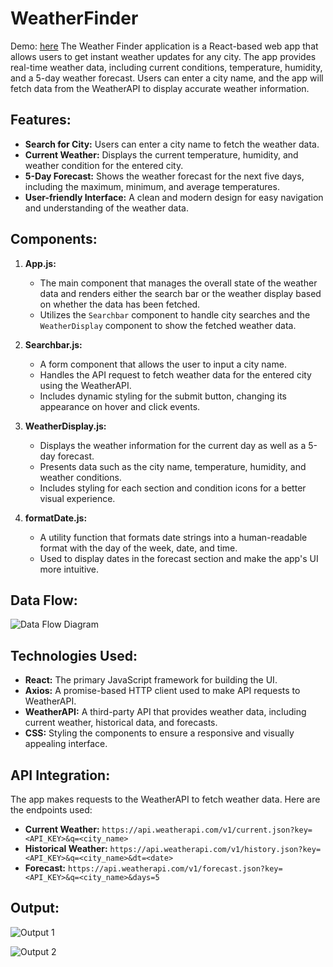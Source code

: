 # WeatherFinder
Demo: [here](https://weather-finder-2024.vercel.app/) 
The Weather Finder application is a React-based web app that allows users to get instant weather updates for any city. The app provides real-time weather data, including current conditions, temperature, humidity, and a 5-day weather forecast. Users can enter a city name, and the app will fetch data from the WeatherAPI to display accurate weather information.

## Features:
- **Search for City:** Users can enter a city name to fetch the weather data.
- **Current Weather:** Displays the current temperature, humidity, and weather condition for the entered city.
- **5-Day Forecast:** Shows the weather forecast for the next five days, including the maximum, minimum, and average temperatures.
- **User-friendly Interface:** A clean and modern design for easy navigation and understanding of the weather data.

## Components:
1. **App.js:**
   - The main component that manages the overall state of the weather data and renders either the search bar or the weather display based on whether the data has been fetched.
   - Utilizes the `Searchbar` component to handle city searches and the `WeatherDisplay` component to show the fetched weather data.
   
2. **Searchbar.js:**
   - A form component that allows the user to input a city name.
   - Handles the API request to fetch weather data for the entered city using the WeatherAPI.
   - Includes dynamic styling for the submit button, changing its appearance on hover and click events.

3. **WeatherDisplay.js:**
   - Displays the weather information for the current day as well as a 5-day forecast.
   - Presents data such as the city name, temperature, humidity, and weather conditions.
   - Includes styling for each section and condition icons for a better visual experience.

4. **formatDate.js:**
   - A utility function that formats date strings into a human-readable format with the day of the week, date, and time.
   - Used to display dates in the forecast section and make the app's UI more intuitive.

## Data Flow:

![Data Flow Diagram](https://github.com/user-attachments/assets/a050f16b-862a-4487-a1c1-7fd3138fb9b9)

## Technologies Used:
- **React:** The primary JavaScript framework for building the UI.
- **Axios:** A promise-based HTTP client used to make API requests to WeatherAPI.
- **WeatherAPI:** A third-party API that provides weather data, including current weather, historical data, and forecasts.
- **CSS:** Styling the components to ensure a responsive and visually appealing interface.

## API Integration:
The app makes requests to the WeatherAPI to fetch weather data. Here are the endpoints used:
- **Current Weather:** `https://api.weatherapi.com/v1/current.json?key=<API_KEY>&q=<city_name>`
- **Historical Weather:** `https://api.weatherapi.com/v1/history.json?key=<API_KEY>&q=<city_name>&dt=<date>`
- **Forecast:** `https://api.weatherapi.com/v1/forecast.json?key=<API_KEY>&q=<city_name>&days=5`

## Output:

![Output 1](https://github.com/user-attachments/assets/1cab3c73-9bfc-4dbe-8938-8e9d95d0c2f1)

![Output 2](https://github.com/user-attachments/assets/9c3f7364-d1f4-4a29-b29b-eb9655184bd6)

